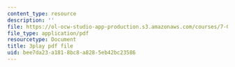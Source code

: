 ```yaml
---
content_type: resource
description: ''
file: https://ol-ocw-studio-app-production.s3.amazonaws.com/courses/7-012-introduction-to-biology-fall-2004/bee7da23a1818bc8a8285eb42bc23586_Eqom7VcaEKI.pdf
file_type: application/pdf
resourcetype: Document
title: 3play pdf file
uid: bee7da23-a181-8bc8-a828-5eb42bc23586
---
```

